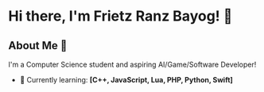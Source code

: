 # Hi there, I'm Frietz Ranz Bayog! 👋

## About Me 🚀

I'm a Computer Science student and aspiring AI/Game/Software Developer!

- 🌱 Currently learning: **[C++, JavaScript, Lua, PHP, Python, Swift]**

